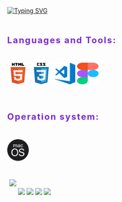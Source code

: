 <a href="https://git.io/typing-svg"><img src="https://readme-typing-svg.demolab.com?font=Fira+Code&weight=500&duration=2000&pause=5000&color=38BDAE&background=0A002A&center=true&vCenter=true&multiline=true&width=1000&height=100&lines=Hi+there+%F0%9F%91%8B%2C+my+name+Serhii;------------------------------------------------------------------;Currently+learning+GOIT+courses+%22Full+Stack+developer%22" alt="Typing SVG" /></a>

<h3 align="left" style="padding: 20px 0; font-size: 20px; font-weight: 700; letter-spacing: 0.1em; color: #7928ca;">Languages and Tools:</h3>
<div align="left" style="margin-bottom: 40px;">
   <img src="./images/html5-logo.svg" alt="html5" width="50" height="50"/>
   <img src="./images/css3-logo.svg" alt="css3" width="50" height="50"/>
   <img src="./images/vscode-logo.png" alt="vscode" width="50" height="50"/>
   <img src="./images/figma-logo.svg" alt="figma" width="50" height="50"/>
</div>
<p></p>
<h3 align="left" style="padding: 20px 0; font-size: 20px; font-weight: 700; letter-spacing: 0.1em; color: #7928ca;">Operation system:</h3>
<div align="left" style="margin-bottom: 40px;">
   <img src="./images/MacOS_logo.svg" alt="html5" width="50" height="50"/>
</div>
<p></p>
<img
      style="height: auto; width: 70%; margin: 0px 0px 20px 5px"
      src="https://github-readme-stats.vercel.app/api?username=HaberSerhii&custom_title=Serhii-Haber&show_icons=true&theme=tokyonight&card_width=600"
    />
    

<img src="http://github-profile-summary-cards.vercel.app/api/cards/profile-details?username=HaberSerhii&theme=tokyonight"/>
<img src="https://github-readme-streak-stats.herokuapp.com/?user=HaberSerhii&hide_border=true&card_width=338&theme=tokyonight"/>
<img src="http://github-profile-summary-cards.vercel.app/api/cards/stats?username=HaberSerhii&theme=tokyonight"/>
<img src="https://github-readme-stats.vercel.app/api/wakatime?username=HaberSerhii&theme=tokyonight"/>
